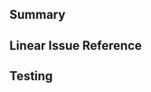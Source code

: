 <!-- MANDATORY -->
## Summary
<!-- Provide detail PR description below -->


<!-- Optional -->
## Linear Issue Reference
<!-- If you PR is not linked to any specific linear task or breaks into multiple sub-PRs. Please list the issue reference here. -->


<!-- MANDATORY -->
## Testing
<!-- How did you test this PR? -->

